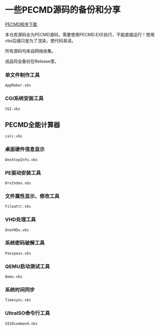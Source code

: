 # 一些PECMD源码的备份和分享

[PECMD程序下载](https://www.lanzoui.com/b279972)

本仓库源码全为PECMD源码，需要使用PECMD.EXE执行，不能直接运行！使用vbs后缀只是为了渲染，使代码易读。

所有源码均来自网络收集。

成品将会备份在Release里。

### 单文件制作工具

`AppMaker.vbs`

### CGI系统安装工具

`CGI.vbs`

## PECMD全能计算器

`calc.vbs`

### 桌面硬件信息显示

`DesktopInfo.vbs`

### PE驱动安装工具

`DrvIndex.vbs`

### 文件属性显示、修改工具

`Fileattr.vbs`

### VHD处理工具

`OneVHDx.vbs`

### 系统密码破解工具

`Passpass.vbs`

### QEMU启动测试工具

`Qemu.vbs`

### 系统时间同步

`Timesync.vbs`

### UltraISO命令行工具

`UISOcommand.vbs`